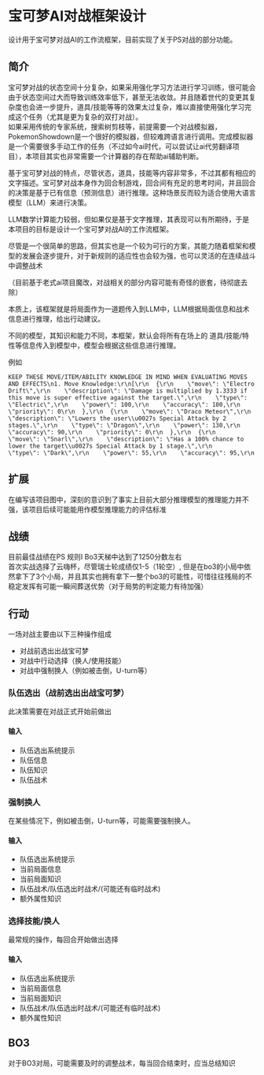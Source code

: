 # 宝可梦AI对战框架设计
设计用于宝可梦对战AI的工作流框架，目前实现了关于PS对战的部分功能。

## 简介

宝可梦对战的状态空间十分复杂，如果采用强化学习方法进行学习训练，很可能会由于状态空间过大而导致训练效率低下，甚至无法收敛。并且随着世代的变更其复杂度也会进一步提升，道具/技能等等的效果太过复杂，难以直接使用强化学习完成这个任务（尤其是更为复杂的双打对战）。  
如果采用传统的专家系统，搜索树剪枝等，前提需要一个对战模拟器，PokemonShowdown是一个很好的模拟器，但较难跨语言进行调用。完成模拟器是一个需要很多手动工作的任务（不过如今ai时代，可以尝试让ai代劳翻译项目），本项目其实也非常需要一个计算器的存在帮助ai辅助判断。  

基于宝可梦对战的特点，尽管状态，道具，技能等内容非常多，不过其都有相应的文字描述。宝可梦对战本身作为回合制游戏，回合间有充足的思考时间，并且回合的决策是基于已有信息（预测信息）进行推理。这种场景反而较为适合使用大语言模型（LLM）来进行决策。

LLM数学计算能力较弱，但如果仅是基于文字推理，其表现可以有所期待，于是  
本项目的目标是设计一个宝可梦对战AI的工作流框架。

尽管是一个很简单的思路，但其实也是一个较为可行的方案，其能力随着框架和模型的发展会逐步提升，对于新规则的适应性也会较为强，也可以灵活的在连续战斗中调整战术

（目前基于老式ai项目魔改，对战相关的部分内容可能有奇怪的嵌套，待彻底去除）  

本质上，该框架就是将局面作为一道题传入到LLM中，LLM根据局面信息和战术信息进行推理，给出行动建议。  

不同的模型，其知识和能力不同，本框架，默认会将所有在场上的 道具/技能/特性等信息传入到模型中，模型会根据这些信息进行推理。

例如
```
KEEP THESE MOVE/ITEM/ABILITY KNOWLEDGE IN MIND WHEN EVALUATING MOVES AND EFFECTS\n1. Move Knowledge:\r\n[\r\n  {\r\n    \"move\": \"Electro Drift\",\r\n    \"description\": \"Damage is multiplied by 1.3333 if this move is super effective against the target.\",\r\n    \"type\": \"Electric\",\r\n    \"power\": 100,\r\n    \"accuracy\": 100,\r\n    \"priority\": 0\r\n  },\r\n  {\r\n    \"move\": \"Draco Meteor\",\r\n    \"description\": \"Lowers the user\\u0027s Special Attack by 2 stages.\",\r\n    \"type\": \"Dragon\",\r\n    \"power\": 130,\r\n    \"accuracy\": 90,\r\n    \"priority\": 0\r\n  },\r\n  {\r\n    \"move\": \"Snarl\",\r\n    \"description\": \"Has a 100% chance to lower the target\\u0027s Special Attack by 1 stage.\",\r\n    \"type\": \"Dark\",\r\n    \"power\": 55,\r\n    \"accuracy\": 95,\r\n 
```

## 扩展
在编写该项目图中，深刻的意识到了事实上目前大部分推理模型的推理能力并不强，该项目后续可能能用作模型推理能力的评估标准

## 战绩
目前最佳战绩在PS 规则I Bo3天梯中达到了1250分数左右  
首次实战选择了云嗨杯，尽管瑞士轮成绩仅1-5（1轮空）, 但是在bo3的小局中依然拿下了3个小局，并且其实也拥有拿下一整个bo3的可能性，可惜往往残局的不稳定发挥有可能一瞬间葬送优势（对于局势的判定能力有待加强）

## 行动
一场对战主要由以下三种操作组成
- 对战前选出出战宝可梦
- 对战中行动选择（换人/使用技能）
- 对战中强制换人（例如被击倒，U-turn等）

### 队伍选出（战前选出出战宝可梦）
此决策需要在对战正式开始前做出

#### 输入
- 队伍选出系统提示
- 队伍信息
- 队伍知识
- 队伍战术

### 强制换人
在某些情况下，例如被击倒，U-turn等，可能需要强制换人。

#### 输入
- 队伍选出系统提示
- 当前局面信息
- 当前局面知识
- 队伍战术/队伍选出时战术/(可能还有临时战术)
- 额外属性知识

### 选择技能/换人
最常规的操作，每回合开始做出选择

#### 输入
- 队伍选出系统提示
- 当前局面信息
- 当前局面知识
- 队伍战术/队伍选出时战术/(可能还有临时战术)
- 额外属性知识

## BO3

对于BO3对局，可能需要及时的调整战术，每当回合结束时，应当总结知识

